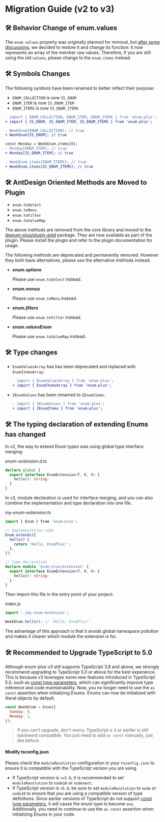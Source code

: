 # Migration Guide (v2 to v3)

## 🛠 Behavior Change of enum.values

The `enum.values` property was originally planned for removal, but [after some discussions](https://github.com/shijistar/enum-plus/issues/13), we decided to restore it and change its function: it now represents an array of the member raw values. Therefore, if you are still using the old `values`, please change to the `enum.items` instead.

## 🛠 Symbols Changes

The following symbols have been renamed to better reflect their purpose:

- `ENUM_COLLECTION` is now `IS_ENUM`
- `ENUM_ITEM` is now `IS_ENUM_ITEM`
- `ENUM_ITEMS` is now `IS_ENUM_ITEMS`

```diff
- import { ENUM_COLLECTION, ENUM_ITEM, ENUM_ITEMS } from 'enum-plus';
+ import { IS_ENUM, IS_ENUM_ITEM, IS_ENUM_ITEMS } from 'enum-plus';

- WeekEnum[ENUM_COLLECTION]; // true
+ WeekEnum[IS_ENUM]; // true

const Monday = WeekEnum.items[0];
- Monday[ENUM_ITEM]; // true
+ Monday[IS_ENUM_ITEM]; // true

- WeekEnum.items[ENUM_ITEMS]; // true
+ WeekEnum.items[IS_ENUM_ITEMS]; // true
```

## 🛠 AntDesign Oriented Methods are Moved to Plugin

- `enum.toSelect`
- `enum.toMenu`
- `enum.toFilter`
- `enum.toValueMap`

The above methods are removed from the core library and moved to the [@enum-plus/plugin-antd](https://www.npmjs.com/package/@enum-plus/plugin-antd) package. They are now available as part of the plugin. Please install the plugin and refer to the plugin documentation for usage.

The following methods are deprecated and permanently removed. However they both have alternatives, please use the alternative methods instead.

- _**enum.options**_

  Please use `enum.toSelect` instead.

- _**enum.menus**_

  Please use `enum.toMenu` instead.

- _**enum.filters**_

  Please use `enum.toFilter` instead.

- _**enum.valuesEnum**_

  Please use `enum.toValueMap` instead.

## 🛠 Type changes

- `EnumValuesArray` has has been deprecated and replaced with `EnumItemsArray`.

  ```diff
  - import { EnumValuesArray } from 'enum-plus';
  + import { EnumItemsArray } from 'enum-plus';
  ```

- `IEnumValues` has been renamed to `IEnumItems`.

  ```diff
  - import { IEnumValues } from 'enum-plus';
  + import { IEnumItems } from 'enum-plus';
  ```

## 🛠 The typing declaration of extending Enums has changed

In v2, the way to extend Enum types was using global type interface merging:

_enum-extension.d.ts_

```ts
declare global {
  export interface EnumExtension<T, K, V> {
    hello(): string;
  }
}
```

In v3, module declaration is used for interface merging, and you can also combine the implementation and type declaration into one file.

_my-enum-extension.ts_

```ts
import { Enum } from 'enum-plus';

// Implementation code
Enum.extends({
  hello() {
    return 'Hello, EnumPlus!';
  },
});

// Type declaration
declare module 'enum-plus/extension' {
  export interface EnumExtension<T, K, V> {
    hello(): string;
  }
}
```

Then import this file in the entry point of your project:

_index.js_

```ts
import './my-enum-extension';

WeekEnum.hello(); // 'Hello, EnumPlus!'
```

The advantage of this approach is that it avoids global namespace pollution and makes it clearer which module the extension is for.

## 🛠 Recommended to Upgrade TypeScript to 5.0

Although enum-plus v3 still supports TypeScript 3.8 and above, we strongly recommend upgrading to TypeScript 5.0 or above for the best experience. This is because v3 leverages some new features introduced in TypeScript 5.0, such as [const type parameters](https://www.typescriptlang.org/docs/handbook/release-notes/typescript-5-0.html#const-type-parameters), which can significantly improve type inference and code maintainability. Now, you no longer need to use the `as const` assertion when initializing Enums. Enums can now be initialized with literal objects by default.

```js
const WeekEnum = Enum({
  Sunday: 0,
  Monday: 1,
});
```

> If you can't upgrade, don't worry. TypeScript `4.9` or earlier is still backward compatible. You just need to add `as const` manually, just like before.

#### Modify tsconfig.json

Please check the `moduleResolution` configuration in your `tsconfig.json` to ensure it is compatible with the TypeScript version you are using.

- If TypeScript version is `>=5.0`, it is recommended to set `moduleResolution` to `node16` or `nodenext`.
- If TypeScript version is `<5.0`, be sure to set `moduleResolution` to `node` or `node10` to ensure that you are using a compatible version of type definitions. Since earlier versions of TypeScript do not support [const type parameters](https://www.typescriptlang.org/docs/handbook/release-notes/typescript-5-0.html#const-type-parameters), it will cause the enum type to become `any`. Additionally, you need to continue to use the `as const` assertion when initializing Enums in your code.
